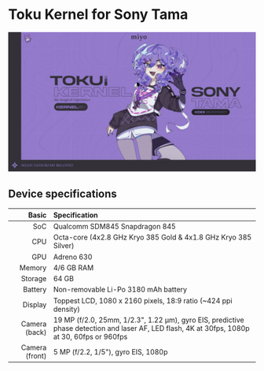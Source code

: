 # Toku Kernel for Sony Tama

![MiyoToku Kernel](https://raw.githubusercontent.com/ekkusa/ekkusa/master/TokuSewen.jpg)

## Device specifications

Basic          | Specification
--------------:|:-------------------------
SoC            | Qualcomm SDM845 Snapdragon 845
CPU            | Octa-core (4x2.8 GHz Kryo 385 Gold & 4x1.8 GHz Kryo 385 Silver)
GPU            | Adreno 630
Memory         | 4/6 GB RAM
Storage        | 64 GB
Battery        | Non-removable Li-Po 3180 mAh battery
Display        | Toppest LCD, 1080 x 2160 pixels, 18:9 ratio (~424 ppi density)
Camera (back)  | 19 MP (f/2.0, 25mm, 1/2.3", 1.22 µm), gyro EIS, predictive phase detection and laser AF, LED flash, 4K at 30fps, 1080p at 30, 60fps or 960fps
Camera (front) | 5 MP (f/2.2, 1/5"), gyro EIS, 1080p       
